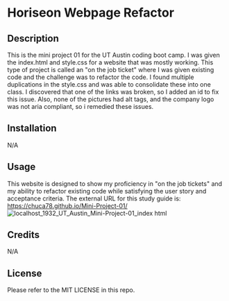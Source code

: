 # Horiseon Webpage Refactor

## Description

This is the mini project 01 for the UT Austin coding boot camp. I was given the index.html and style.css for a website that was mostly working. This type of project is called an "on the job ticket" where I was given existing code and the challenge was to refactor the code. I found multiple duplications in the style.css and was able to consolidate these into one class. I discovered that one of the links was broken, so I added an id to fix this issue. Also, none of the pictures had alt tags, and the company logo was not aria compliant, so i remedied these issues.

## Installation

N/A

## Usage

This website is designed to show my proficiency in "on the job tickets" and my ability to refactor existing code while satisfying the user story and acceptance criteria. The external URL for this study guide is: https://chuca78.github.io/Mini-Project-01/
![localhost_1932_UT_Austin_Mini-Project-01_index html](https://user-images.githubusercontent.com/97859682/190628616-43d1e8dc-9bf9-4964-8c91-9917fabd18d6.png)

## Credits

N/A

## License

Please refer to the MIT LICENSE in this repo.
